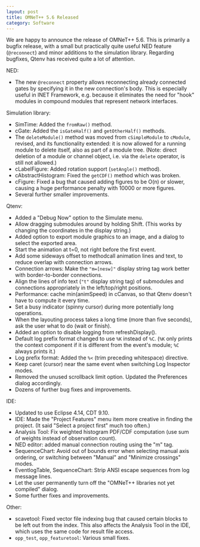 ```yaml
---
layout: post
title: OMNeT++ 5.6 Released
category: Software
---
```

We are happy to announce the release of OMNeT++ 5.6. This is primarily a
bugfix release, with a small but practically quite useful NED feature
(`@reconnect`) and minor additions to the simulation library. Regarding
bugfixes, Qtenv has received quite a lot of attention.

<!--more-->

NED:

- The new `@reconnect` property allows reconnecting already connected gates by specifying it in the new connection's body. This is especially useful in INET Framework, e.g. because it eliminates the need for "hook" modules in compound modules that represent network interfaces.

Simulation library:

- SimTime: Added the `fromRaw()` method.
- cGate: Added the `isGateHalf()` and `getOtherHalf()` methods.
- The `deleteModule()` method was moved from `cSimpleModule` to `cModule`, revised, and its functionality extended: it is now allowed for a running module to delete itself, also as part of a module tree. (Note: direct deletion of a module or channel object, i.e. via the `delete` operator, is still not allowed.)
- cLabelFigure: Added rotation support (`setAngle()` method).
- cAbstractHistogram: Fixed the `getCDF()` method which was broken.
- cFigure: Fixed a bug that caused adding figures to be O(n) or slower, causing a huge performance penalty with 10000 or more figures.
- Several further smaller improvements.

Qtenv:

- Added a "Debug Now" option to the Simulate menu.
- Allow dragging submodules around by holding Shift. (This works by changing the coordinates in the display string.)
- Added option to export module graphics to an image, and a dialog to select the exported area.
- Start the animation at t=0, not right before the first event.
- Add some sideways offset to methodcall animation lines and text, to reduce overlap with connection arrows.
- Connection arrows: Make the `"m=[nesw]"` display string tag work better with border-to-border connections.
- Align the lines of info text (`"t"` display string tag) of submodules and connections appropriately in the left/top/right positions.
- Performance: cache min(animSpeed) in cCanvas, so that Qtenv doesn't have to compute it every time.
- Set a busy indicator (spinny cursor) during more potentially long operations.
- When the layouting process takes a long time (more than five seconds), ask the user what to do (wait or finish).
- Added an option to disable logging from refreshDisplay().
- Default log prefix format changed to use `%K` instead of `%C`. (`%K` only prints the context component if it is different from the event's module; `%C` always prints it.)
- Log prefix format: Added the `%<` (trim preceding whitespace) directive.
- Keep caret (cursor) near the same event when switching Log Inspector modes.
- Removed the unused scrollback limit option. Updated the Preferences dialog accordingly.
- Dozens of further bug fixes and improvements.

IDE:

- Updated to use Eclipse 4.14, CDT 9.10.
- IDE: Made the "Project Features" menu item more creative in finding the project. (It said "Select a project first" much too often.)
- Analysis Tool: Fix weighted histogram PDF/CDF computation (use sum of weights instead of observation count).
- NED editor: added manual connection routing using the "m" tag.
- SequenceChart: Avoid out of bounds error when selecting manual axis ordering, or switching between "Manual" and "Minimize crossings" modes.
- EventlogTable, SequenceChart: Strip ANSI escape sequences from log message lines.
- Let the user permanently turn off the "OMNeT++ libraries not yet compiled" dialog.
- Some further fixes and improvements.

Other:

- scavetool: Fixed vector file indexing bug that caused certain blocks to be left out from the index. This also affects the Analysis Tool in the IDE, which uses the same code for result file access.
- `opp_test`, `opp_featuretool`: Various small fixes.
